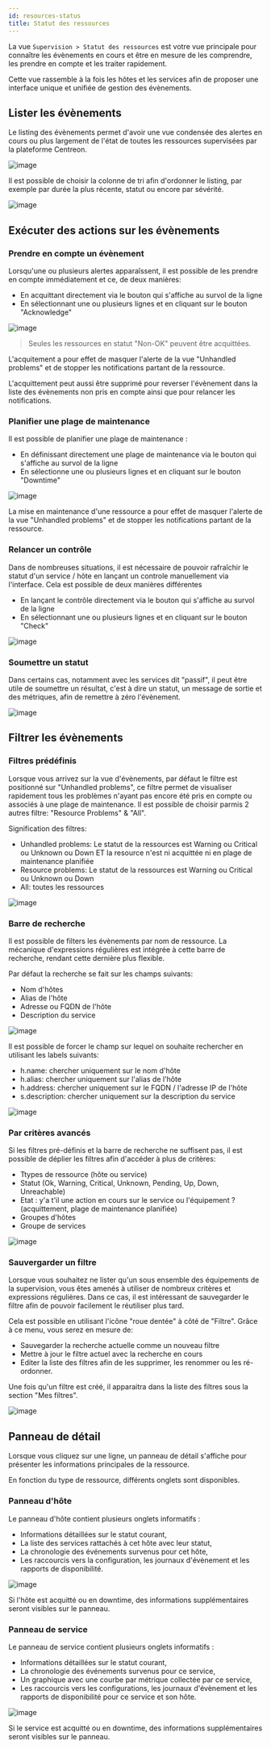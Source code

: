 ```yaml
---
id: resources-status
title: Statut des ressources
---
```


La vue `Supervision > Statut des ressources` est votre vue principale
pour connaître les évènements en cours et être en mesure de les comprendre,
les prendre en compte et les traiter rapidement.

Cette vue rassemble à la fois les hôtes et les services afin de proposer
une interface unique et unifiée de gestion des évènements.

## Lister les évènements

Le listing des évènements permet d'avoir une vue condensée des alertes en
cours ou plus largement de l'état de toutes les ressources supervisées par
la plateforme Centreon.

![image](../assets/alerts/resources-status/resources-status-listing.png)

Il est possible de choisir la colonne de tri afin d'ordonner le listing, par
exemple par durée la plus récente, statut ou encore par sévérité.

![image](../assets/alerts/resources-status/resources-status-listing-order.gif)

## Exécuter des actions sur les évènements

### Prendre en compte un évènement

Lorsqu'une ou plusieurs alertes apparaîssent, il est possible de les
prendre en compte immédiatement et ce, de deux manières:

-   En acquittant directement via le bouton qui s'affiche au survol de
la ligne
-   En sélectionnant une ou plusieurs lignes et en cliquant sur le
bouton "Acknowledge"

![image](../assets/alerts/resources-status/resources-status-acknowledgement.gif)

> Seules les ressources en statut "Non-OK" peuvent être acquittées.

L'acquitement a pour effet de masquer l'alerte de la vue "Unhandled
problems" et de stopper les notifications partant de la ressource.

L'acquittement peut aussi être supprimé pour reverser l'évènement dans la liste
des évènements non pris en compte ainsi que pour relancer les notifications.

### Planifier une plage de maintenance

Il est possible de planifier une plage de maintenance :

-   En définissant directement une plage de maintenance via le bouton
qui s'affiche au survol de la ligne
-   En sélectionne une ou plusieurs lignes et en cliquant sur le bouton
"Downtime"

![image](../assets/alerts/resources-status/resources-status-downtime.gif)

La mise en maintenance d'une ressource a pour effet de masquer l'alerte
de la vue "Unhandled problems" et de stopper les notifications partant
de la ressource.

### Relancer un contrôle

Dans de nombreuses situations, il est nécessaire de pouvoir rafraîchir
le statut d'un service / hôte en lançant un controle manuellement via
l'interface. Cela est possible de deux manières différentes

-   En lançant le contrôle directement via le bouton qui s'affiche au
survol de la ligne
-   En sélectionnant une ou plusieurs lignes et en cliquant sur le
bouton "Check"

![image](../assets/alerts/resources-status/resources-status-check.gif)

### Soumettre un statut

Dans certains cas, notamment avec les services dit "passif", il peut
être utile de soumettre un résultat, c'est à dire un statut, un message
de sortie et des métriques, afin de remettre à zéro l'évènement.

![image](../assets/alerts/resources-status/resources-status-submit-status.gif)

## Filtrer les évènements

### Filtres prédéfinis

Lorsque vous arrivez sur la vue d'évènements, par défaut le filtre est
positionné sur "Unhandled problems", ce filtre permet de visualiser
rapidement tous les problèmes n'ayant pas encore été pris en compte ou
associés à une plage de maintenance. Il est possible de choisir parmis 2
autres filtre: "Resource Problems" & "All".

Signification des filtres:

-   Unhandled problems: Le statut de la ressources est Warning ou
Critical ou Unknown ou Down ET la resource n'est ni acquittée ni en
plage de maintenance planifiée
-   Resource problems: Le statut de la ressources est Warning ou
Critical ou Unknown ou Down
-   All: toutes les ressources

![image](../assets/alerts/resources-status/resources-status-filters-defaults.gif)

### Barre de recherche

Il est possible de filters les évènements par nom de ressource. La
mécanique d'expressions régulières est intégrée à cette barre de
recherche, rendant cette dernière plus flexible.

Par défaut la recherche se fait sur les champs suivants:

-   Nom d'hôtes
-   Alias de l'hôte
-   Adresse ou FQDN de l'hôte
-   Description du service

![image](../assets/alerts/resources-status/resources-status-search-simple.png)

Il est possible de forcer le champ sur lequel on souhaite rechercher en
utilisant les labels suivants:

-   h.name: chercher uniquement sur le nom d'hôte
-   h.alias: chercher uniquement sur l'alias de l'hôte
-   h.address: chercher uniquement sur le FQDN / l'adresse IP de l'hôte
-   s.description: chercher uniquement sur la description du service

![image](../assets/alerts/resources-status/resources-status-search-label.png)

### Par critères avancés

Si les filtres pré-définis et la barre de recherche ne suffisent pas, il
est possible de déplier les filtres afin d'accéder à plus de critères:

-   Ttypes de ressource (hôte ou service)
-   Statut (Ok, Warning, Critical, Unknown, Pending, Up, Down,
Unreachable)
-   Etat : y'a t'il une action en cours sur le service ou l'équipement ?
(acquittement, plage de maintenance planifiée)
-   Groupes d'hôtes
-   Groupe de services

![image](../assets/alerts/resources-status/resources-status-search-advanced.png)

### Sauvergarder un filtre

Lorsque vous souhaitez ne lister qu'un sous ensemble des équipements de
la supervision, vous êtes amenés à utiliser de nombreux critères et
expressions régulières. Dans ce cas, il est intéressant de sauvegarder
le filtre afin de pouvoir facilement le réutiliser plus tard.

Cela est possible en utilisant l'icône "roue dentée" à côté de "Filtre".
Grâce à ce menu, vous serez en mesure de:

-   Sauvegarder la recherche actuelle comme un nouveau filtre
-   Mettre à jour le filtre actuel avec la recherche en cours
-   Editer la liste des filtres afin de les supprimer, les renommer ou
les ré-ordonner.

Une fois qu'un filtre est créé, il apparaitra dans la liste des filtres
sous la section "Mes filtres".

![image](../assets/alerts/resources-status/resources-status-filters-custom.gif)

## Panneau de détail

Lorsque vous cliquez sur une ligne, un panneau de détail s'affiche pour
présenter les informations principales de la ressource.

En fonction du type de ressource, différents onglets sont disponibles.

### Panneau d'hôte

Le panneau d'hôte contient plusieurs onglets informatifs :

-   Informations détaillées sur le statut courant,
-   La liste des services rattachés à cet hôte avec leur statut,
-   La chronologie des événements survenus pour cet hôte,
-   Les raccourcis vers la configuration, les journaux d'évènement et les
rapports de disponibilité.

![image](../assets/alerts/resources-status/resources-status-panel-host.gif)

Si l'hôte est acquitté ou en downtime, des informations supplémentaires
seront visibles sur le panneau.

### Panneau de service

Le panneau de service contient plusieurs onglets informatifs :

-   Informations détaillées sur le statut courant,
-   La chronologie des événements survenus pour ce service,
-   Un graphique avec une courbe par métrique collectée par ce service,
-   Les raccourcis vers les configurations, les journaux d'évènement et les
rapports de disponibilité pour ce service et son hôte.

![image](../assets/alerts/resources-status/resources-status-panel-service.gif)

Si le service est acquitté ou en downtime, des informations supplémentaires
seront visibles sur le panneau.
